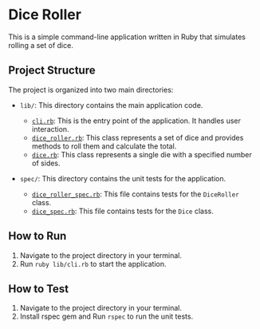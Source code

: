 # Dice Roller

This is a simple command-line application written in Ruby that simulates rolling a set of dice.

## Project Structure

The project is organized into two main directories:

- `lib/`: This directory contains the main application code.
  - [`cli.rb`](lib/cli.rb): This is the entry point of the application. It handles user interaction.
  - [`dice_roller.rb`](lib/dice_roller.rb): This class represents a set of dice and provides methods to roll them and calculate the total.
  - [`dice.rb`](lib/dice.rb): This class represents a single die with a specified number of sides.

- `spec/`: This directory contains the unit tests for the application.
  - [`dice_roller_spec.rb`](spec/dice_roller_spec.rb): This file contains tests for the `DiceRoller` class.
  - [`dice_spec.rb`](spec/dice_spec.rb): This file contains tests for the `Dice` class.

## How to Run

1. Navigate to the project directory in your terminal.
2. Run `ruby lib/cli.rb` to start the application.

## How to Test

1. Navigate to the project directory in your terminal.
2. Install rspec gem and Run `rspec` to run the unit tests.